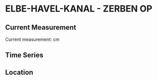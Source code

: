 # ELBE-HAVEL-KANAL - ZERBEN OP

## Current Measurement

Current measurement: <Value topic="rivers/pegel-online/EHK/ZERBEN-OP/measurementValue"/> cm

## Time Series

<TimeSeries topic="rivers/pegel-online/EHK/ZERBEN-OP/measurementValue" period="week" />

## Location

<WorldMap>
  <Marker lat="52.33961334991041" lon="11.957395153939682" labelTopic="rivers/pegel-online/EHK/ZERBEN-OP/measurementValue" />
</WorldMap>
